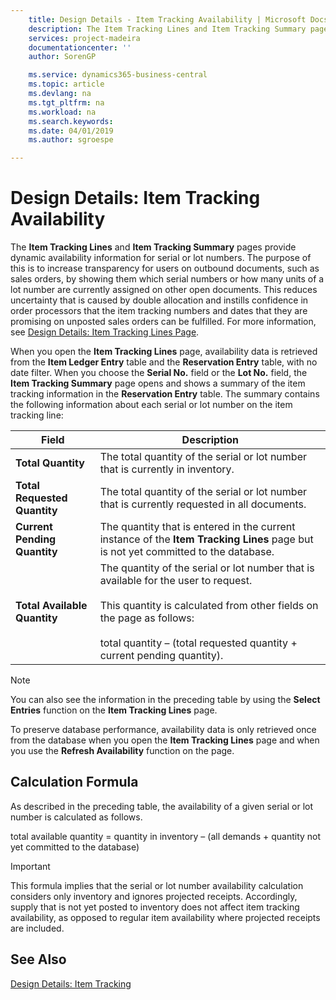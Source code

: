 ```yaml
---
    title: Design Details - Item Tracking Availability | Microsoft Docs
    description: The Item Tracking Lines and Item Tracking Summary pages provide dynamic availability information for serial or lot numbers. The purpose of this is to increase transparency for users on outbound documents, such as sales orders, by showing them which serial numbers or how many units of a lot number are currently assigned on other open documents.
    services: project-madeira
    documentationcenter: ''
    author: SorenGP

    ms.service: dynamics365-business-central
    ms.topic: article
    ms.devlang: na
    ms.tgt_pltfrm: na
    ms.workload: na
    ms.search.keywords:
    ms.date: 04/01/2019
    ms.author: sgroespe

---
```

# Design Details: Item Tracking Availability
The **Item Tracking Lines** and **Item Tracking Summary** pages provide dynamic availability information for serial or lot numbers. The purpose of this is to increase transparency for users on outbound documents, such as sales orders, by showing them which serial numbers or how many units of a lot number are currently assigned on other open documents. This reduces uncertainty that is caused by double allocation and instills confidence in order processors that the item tracking numbers and dates that they are promising on unposted sales orders can be fulfilled. For more information, see [Design Details: Item Tracking Lines Page](design-details-item-tracking-lines-window.md).  

 When you open the **Item Tracking Lines** page, availability data is retrieved from the **Item Ledger Entry** table and the **Reservation Entry** table, with no date filter. When you choose the **Serial No.** field or the **Lot No.** field, the **Item Tracking Summary** page opens and shows a summary of the item tracking information in the **Reservation Entry** table. The summary contains the following information about each serial or lot number on the item tracking line:  

|Field|Description|  
|---------------------------------|---------------------------------------|  
|**Total Quantity**|The total quantity of the serial or lot number that is currently in inventory.|  
|**Total Requested Quantity**|The total quantity of the serial or lot number that is currently requested in all documents.|  
|**Current Pending Quantity**|The quantity that is entered in the current instance of the **Item Tracking Lines** page but is not yet committed to the database.|  
|**Total Available Quantity**|The quantity of the serial or lot number that is available for the user to request.<br /><br /> This quantity is calculated from other fields on the page as follows:<br /><br /> total quantity – (total requested quantity + current pending quantity).|  

> [!NOTE]  
>  You can also see the information in the preceding table by using the **Select Entries** function on the **Item Tracking Lines** page.  

 To preserve database performance, availability data is only retrieved once from the database when you open the **Item Tracking Lines** page and when you use the **Refresh Availability** function on the page.  

## Calculation Formula  
 As described in the preceding table, the availability of a given serial or lot number is calculated as follows.  

 total available quantity = quantity in inventory – (all demands + quantity not yet committed to the database)  

> [!IMPORTANT]  
>  This formula implies that the serial or lot number availability calculation considers only inventory and ignores projected receipts. Accordingly, supply that is not yet posted to inventory does not affect item tracking availability, as opposed to regular item availability where projected receipts are included.  

## See Also  
 [Design Details: Item Tracking](design-details-item-tracking.md)
